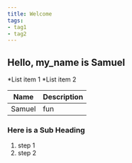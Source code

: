 ```yaml
---
title: Welcome
tags:
- tag1
- tag2
---
```


## Hello, my_name is Samuel

*List item 1
*List item 2

Name | Description
---- | -----------
Samuel|fun

### Here is a Sub Heading

1. step 1
1. step 2